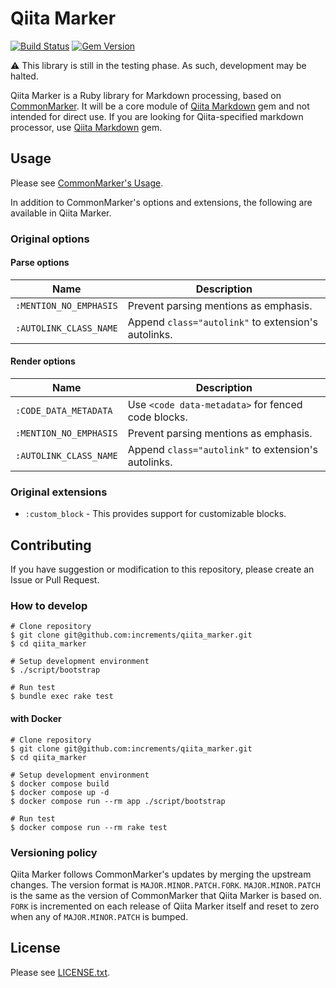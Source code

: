# Qiita Marker

[![Build Status](https://github.com/increments/qiita-marker/actions/workflows/test.yml/badge.svg)](https://github.com/increments/qiita-marker/actions/workflows/test.yml) [![Gem Version](https://badge.fury.io/rb/qiita_marker.svg)](https://badge.fury.io/rb/qiita_marker)

:warning: This library is still in the testing phase. As such, development may be halted.

Qiita Marker is a Ruby library for Markdown processing, based on [CommonMarker](https://github.com/gjtorikian/commonmarker).
It will be a core module of [Qiita Markdown](https://github.com/increments/qiita-markdown) gem and not intended for direct use. If you are looking for Qiita-specified markdown processor, use [Qiita Markdown](https://github.com/increments/qiita-markdown) gem.

## Usage

Please see [CommonMarker's Usage](https://github.com/gjtorikian/commonmarker#usage).

In addition to CommonMarker's options and extensions, the following are available in Qiita Marker.

### Original options

#### Parse options

| Name | Description |
| --- | --- |
| `:MENTION_NO_EMPHASIS` | Prevent parsing mentions as emphasis. |
| `:AUTOLINK_CLASS_NAME` | Append `class="autolink"` to extension's autolinks. |

#### Render options

| Name | Description |
| --- | --- |
| `:CODE_DATA_METADATA` | Use `<code data-metadata>` for fenced code blocks. |
| `:MENTION_NO_EMPHASIS` | Prevent parsing mentions as emphasis. |
| `:AUTOLINK_CLASS_NAME` | Append `class="autolink"` to extension's autolinks. |

### Original extensions

- `:custom_block` - This provides support for customizable blocks.

## Contributing

If you have suggestion or modification to this repository, please create an Issue or Pull Request.

### How to develop

```
# Clone repository
$ git clone git@github.com:increments/qiita_marker.git
$ cd qiita_marker

# Setup development environment
$ ./script/bootstrap

# Run test
$ bundle exec rake test
```

#### with Docker

```
# Clone repository
$ git clone git@github.com:increments/qiita_marker.git
$ cd qiita_marker

# Setup development environment
$ docker compose build
$ docker compose up -d
$ docker compose run --rm app ./script/bootstrap

# Run test
$ docker compose run --rm rake test
```

### Versioning policy

Qiita Marker follows CommonMarker's updates by merging the upstream changes.
The version format is `MAJOR.MINOR.PATCH.FORK`. `MAJOR.MINOR.PATCH` is the same as the version of CommonMarker that Qiita Marker is based on. `FORK` is incremented on each release of Qiita Marker itself and reset to zero when any of `MAJOR.MINOR.PATCH` is bumped.

## License

Please see [LICENSE.txt](/LICENSE.txt).
